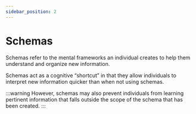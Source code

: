 ```yaml
---
sidebar_position: 2
---
```

# Schemas

Schemas refer to the mental frameworks an individual creates to help them understand and organize new information.

Schemas act as a cognitive “shortcut” in that they allow individuals to interpret new information quicker than when not using schemas.

:::warning
However, schemas may also prevent individuals from learning pertinent information that falls outside the scope of the schema that has been created.
:::
